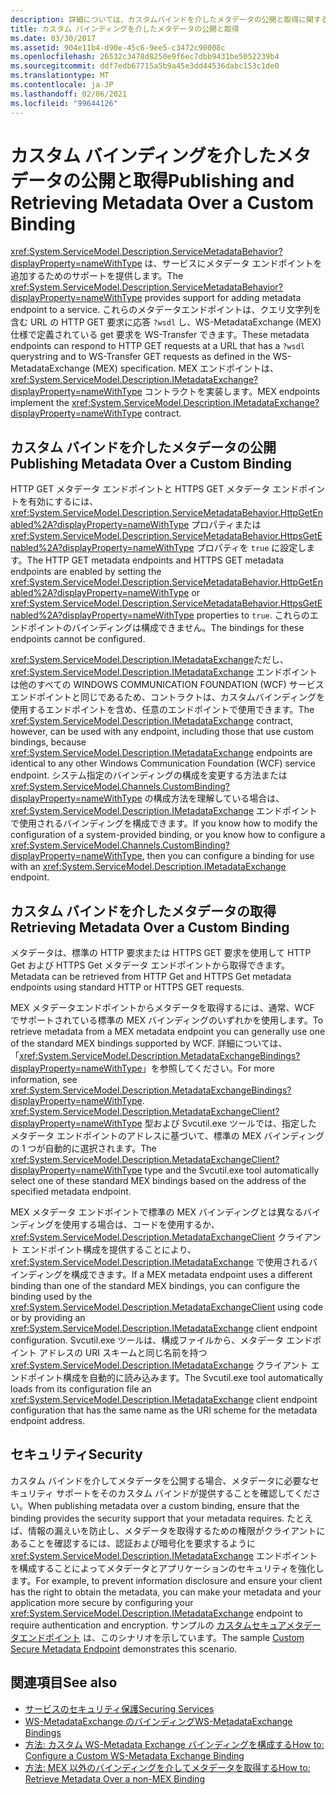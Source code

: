 ```yaml
---
description: 詳細については、カスタムバインドを介したメタデータの公開と取得に関するページを参照してください。
title: カスタム バインディングを介したメタデータの公開と取得
ms.date: 03/30/2017
ms.assetid: 904e11b4-d90e-45c6-9ee5-c3472c90008c
ms.openlocfilehash: 26532c3478d8250e9f6ec7dbb9431be5052239b4
ms.sourcegitcommit: ddf7edb67715a5b9a45e3dd44536dabc153c1de0
ms.translationtype: MT
ms.contentlocale: ja-JP
ms.lasthandoff: 02/06/2021
ms.locfileid: "99644126"
---
```

# <a name="publishing-and-retrieving-metadata-over-a-custom-binding"></a><span data-ttu-id="e94ff-103">カスタム バインディングを介したメタデータの公開と取得</span><span class="sxs-lookup"><span data-stu-id="e94ff-103">Publishing and Retrieving Metadata Over a Custom Binding</span></span>

<span data-ttu-id="e94ff-104"><xref:System.ServiceModel.Description.ServiceMetadataBehavior?displayProperty=nameWithType> は、サービスにメタデータ エンドポイントを追加するためのサポートを提供します。</span><span class="sxs-lookup"><span data-stu-id="e94ff-104">The <xref:System.ServiceModel.Description.ServiceMetadataBehavior?displayProperty=nameWithType> provides support for adding metadata endpoint to a service.</span></span> <span data-ttu-id="e94ff-105">これらのメタデータエンドポイントは、クエリ文字列を含む URL の HTTP GET 要求に応答 `?wsdl` し、WS-MetadataExchange (MEX) 仕様で定義されている get 要求を WS-Transfer できます。</span><span class="sxs-lookup"><span data-stu-id="e94ff-105">These metadata endpoints can respond to HTTP GET requests at a URL that has a `?wsdl` querystring and to WS-Transfer GET requests as defined in the WS-MetadataExchange (MEX) specification.</span></span> <span data-ttu-id="e94ff-106">MEX エンドポイントは、<xref:System.ServiceModel.Description.IMetadataExchange?displayProperty=nameWithType> コントラクトを実装します。</span><span class="sxs-lookup"><span data-stu-id="e94ff-106">MEX endpoints implement the <xref:System.ServiceModel.Description.IMetadataExchange?displayProperty=nameWithType> contract.</span></span>  
  
## <a name="publishing-metadata-over-a-custom-binding"></a><span data-ttu-id="e94ff-107">カスタム バインドを介したメタデータの公開</span><span class="sxs-lookup"><span data-stu-id="e94ff-107">Publishing Metadata Over a Custom Binding</span></span>  

 <span data-ttu-id="e94ff-108">HTTP GET メタデータ エンドポイントと HTTPS GET メタデータ エンドポイントを有効にするには、<xref:System.ServiceModel.Description.ServiceMetadataBehavior.HttpGetEnabled%2A?displayProperty=nameWithType> プロパティまたは <xref:System.ServiceModel.Description.ServiceMetadataBehavior.HttpsGetEnabled%2A?displayProperty=nameWithType> プロパティを `true` に設定します。</span><span class="sxs-lookup"><span data-stu-id="e94ff-108">The HTTP GET metadata endpoints and HTTPS GET metadata endpoints are enabled by setting the <xref:System.ServiceModel.Description.ServiceMetadataBehavior.HttpGetEnabled%2A?displayProperty=nameWithType> or <xref:System.ServiceModel.Description.ServiceMetadataBehavior.HttpsGetEnabled%2A?displayProperty=nameWithType> properties to `true`.</span></span> <span data-ttu-id="e94ff-109">これらのエンドポイントのバインディングは構成できません。</span><span class="sxs-lookup"><span data-stu-id="e94ff-109">The bindings for these endpoints cannot be configured.</span></span>  
  
 <span data-ttu-id="e94ff-110"><xref:System.ServiceModel.Description.IMetadataExchange>ただし、 <xref:System.ServiceModel.Description.IMetadataExchange> エンドポイントは他のすべての WINDOWS COMMUNICATION FOUNDATION (WCF) サービスエンドポイントと同じであるため、コントラクトは、カスタムバインディングを使用するエンドポイントを含め、任意のエンドポイントで使用できます。</span><span class="sxs-lookup"><span data-stu-id="e94ff-110">The <xref:System.ServiceModel.Description.IMetadataExchange> contract, however, can be used with any endpoint, including those that use custom bindings, because <xref:System.ServiceModel.Description.IMetadataExchange> endpoints are identical to any other Windows Communication Foundation (WCF) service endpoint.</span></span> <span data-ttu-id="e94ff-111">システム指定のバインディングの構成を変更する方法または <xref:System.ServiceModel.Channels.CustomBinding?displayProperty=nameWithType> の構成方法を理解している場合は、<xref:System.ServiceModel.Description.IMetadataExchange> エンドポイントで使用されるバインディングを構成できます。</span><span class="sxs-lookup"><span data-stu-id="e94ff-111">If you know how to modify the configuration of a system-provided binding, or you know how to configure a <xref:System.ServiceModel.Channels.CustomBinding?displayProperty=nameWithType>, then you can configure a binding for use with an <xref:System.ServiceModel.Description.IMetadataExchange> endpoint.</span></span>  
  
## <a name="retrieving-metadata-over-a-custom-binding"></a><span data-ttu-id="e94ff-112">カスタム バインドを介したメタデータの取得</span><span class="sxs-lookup"><span data-stu-id="e94ff-112">Retrieving Metadata Over a Custom Binding</span></span>  

 <span data-ttu-id="e94ff-113">メタデータは、標準の HTTP 要求または HTTPS GET 要求を使用して HTTP Get および HTTPS Get メタデータ エンドポイントから取得できます。</span><span class="sxs-lookup"><span data-stu-id="e94ff-113">Metadata can be retrieved from HTTP Get and HTTPS Get metadata endpoints using standard HTTP or HTTPS GET requests.</span></span>  
  
 <span data-ttu-id="e94ff-114">MEX メタデータエンドポイントからメタデータを取得するには、通常、WCF でサポートされている標準の MEX バインディングのいずれかを使用します。</span><span class="sxs-lookup"><span data-stu-id="e94ff-114">To retrieve metadata from a MEX metadata endpoint you can generally use one of the standard MEX bindings supported by WCF.</span></span> <span data-ttu-id="e94ff-115">詳細については、「<xref:System.ServiceModel.Description.MetadataExchangeBindings?displayProperty=nameWithType>」を参照してください。</span><span class="sxs-lookup"><span data-stu-id="e94ff-115">For more information, see <xref:System.ServiceModel.Description.MetadataExchangeBindings?displayProperty=nameWithType>.</span></span> <span data-ttu-id="e94ff-116"><xref:System.ServiceModel.Description.MetadataExchangeClient?displayProperty=nameWithType> 型および Svcutil.exe ツールでは、指定したメタデータ エンドポイントのアドレスに基づいて、標準の MEX バインディングの 1 つが自動的に選択されます。</span><span class="sxs-lookup"><span data-stu-id="e94ff-116">The <xref:System.ServiceModel.Description.MetadataExchangeClient?displayProperty=nameWithType> type and the Svcutil.exe tool automatically select one of these standard MEX bindings based on the address of the specified metadata endpoint.</span></span>  
  
 <span data-ttu-id="e94ff-117">MEX メタデータ エンドポイントで標準の MEX バインディングとは異なるバインディングを使用する場合は、コードを使用するか、<xref:System.ServiceModel.Description.MetadataExchangeClient> クライアント エンドポイント構成を提供することにより、<xref:System.ServiceModel.Description.IMetadataExchange> で使用されるバインディングを構成できます。</span><span class="sxs-lookup"><span data-stu-id="e94ff-117">If a MEX metadata endpoint uses a different binding than one of the standard MEX bindings, you can configure the binding used by the <xref:System.ServiceModel.Description.MetadataExchangeClient> using code or by providing an <xref:System.ServiceModel.Description.IMetadataExchange> client endpoint configuration.</span></span> <span data-ttu-id="e94ff-118">Svcutil.exe ツールは、構成ファイルから、メタデータ エンドポイント アドレスの URI スキームと同じ名前を持つ <xref:System.ServiceModel.Description.IMetadataExchange> クライアント エンドポイント構成を自動的に読み込みます。</span><span class="sxs-lookup"><span data-stu-id="e94ff-118">The Svcutil.exe tool automatically loads from its configuration file an <xref:System.ServiceModel.Description.IMetadataExchange> client endpoint configuration that has the same name as the URI scheme for the metadata endpoint address.</span></span>  
  
## <a name="security"></a><span data-ttu-id="e94ff-119">セキュリティ</span><span class="sxs-lookup"><span data-stu-id="e94ff-119">Security</span></span>  

 <span data-ttu-id="e94ff-120">カスタム バインドを介してメタデータを公開する場合、メタデータに必要なセキュリティ サポートをそのカスタム バインドが提供することを確認してください。</span><span class="sxs-lookup"><span data-stu-id="e94ff-120">When publishing metadata over a custom binding, ensure that the binding provides the security support that your metadata requires.</span></span> <span data-ttu-id="e94ff-121">たとえば、情報の漏えいを防止し、メタデータを取得するための権限がクライアントにあることを確認するには、認証および暗号化を要求するように <xref:System.ServiceModel.Description.IMetadataExchange> エンドポイントを構成することによってメタデータとアプリケーションのセキュリティを強化します。</span><span class="sxs-lookup"><span data-stu-id="e94ff-121">For example, to prevent information disclosure and ensure your client has the right to obtain the metadata, you can make your metadata and your application more secure by configuring your <xref:System.ServiceModel.Description.IMetadataExchange> endpoint to require authentication and encryption.</span></span> <span data-ttu-id="e94ff-122">サンプルの [カスタムセキュアメタデータエンドポイント](../samples/custom-secure-metadata-endpoint.md) は、このシナリオを示しています。</span><span class="sxs-lookup"><span data-stu-id="e94ff-122">The sample [Custom Secure Metadata Endpoint](../samples/custom-secure-metadata-endpoint.md) demonstrates this scenario.</span></span>  
  
## <a name="see-also"></a><span data-ttu-id="e94ff-123">関連項目</span><span class="sxs-lookup"><span data-stu-id="e94ff-123">See also</span></span>

- [<span data-ttu-id="e94ff-124">サービスのセキュリティ保護</span><span class="sxs-lookup"><span data-stu-id="e94ff-124">Securing Services</span></span>](../securing-services.md)
- [<span data-ttu-id="e94ff-125">WS-MetadataExchange のバインディング</span><span class="sxs-lookup"><span data-stu-id="e94ff-125">WS-MetadataExchange Bindings</span></span>](ws-metadataexchange-bindings.md)
- [<span data-ttu-id="e94ff-126">方法: カスタム WS-Metadata Exchange バインディングを構成する</span><span class="sxs-lookup"><span data-stu-id="e94ff-126">How to: Configure a Custom WS-Metadata Exchange Binding</span></span>](how-to-configure-a-custom-ws-metadata-exchange-binding.md)
- [<span data-ttu-id="e94ff-127">方法: MEX 以外のバインディングを介してメタデータを取得する</span><span class="sxs-lookup"><span data-stu-id="e94ff-127">How to: Retrieve Metadata Over a non-MEX Binding</span></span>](how-to-retrieve-metadata-over-a-non-mex-binding.md)
